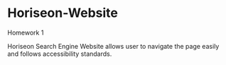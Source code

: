 # Horiseon-Website

Homework 1

Horiseon Search Engine Website allows user to navigate the page easily and follows accessibility standards.
